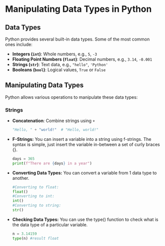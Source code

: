 # Manipulating Data Types in Python 

## Data Types

Python provides several built-in data types. Some of the most common ones include:

- **Integers (`int`)**: Whole numbers, e.g., `5`, `-3`
- **Floating Point Numbers (`float`)**: Decimal numbers, e.g., `3.14`, `-0.001`
- **Strings (`str`)**: Text data, e.g., `"hello"`, `'Python'`
- **Booleans (`bool`)**: Logical values, `True` or `False`

## Manipulating Data Types

Python allows various operations to manipulate these data types:

### Strings
- **Concatenation**: Combine strings using `+`
  ```python
  "Hello, " + "world!"  # "Hello, world!"
- **F-Strings:**
You can insert a variable into a string
using f-strings.
The syntax is simple, just insert the variable
in-between a set of curly braces {}.
    ```python
    days = 365
    print(f"There are {days} in a year")
- **Converting Data Types:**
You can convert a variable from 1 data
type to another.
    ```python 
    #Converting to float:
    float()
    #Converting to int:
    int()
    #Converting to string:
    str()
- **Checking Data Types:**
You can use the type() function
to check what is the data type of a
particular variable.
    ```python
    n = 3.14159
    type(n) #result float
